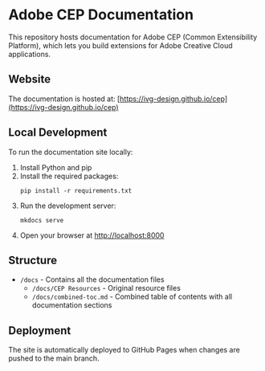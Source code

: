 # Adobe CEP Documentation

This repository hosts documentation for Adobe CEP (Common Extensibility Platform), which lets you build extensions for Adobe Creative Cloud applications.

## Website

The documentation is hosted at: [https://ivg-design.github.io/cep](https://ivg-design.github.io/cep)

## Local Development

To run the documentation site locally:

1. Install Python and pip
2. Install the required packages:
   ```
   pip install -r requirements.txt
   ```
3. Run the development server:
   ```
   mkdocs serve
   ```
4. Open your browser at [http://localhost:8000](http://localhost:8000)

## Structure

- `/docs` - Contains all the documentation files
  - `/docs/CEP Resources` - Original resource files
  - `/docs/combined-toc.md` - Combined table of contents with all documentation sections

## Deployment

The site is automatically deployed to GitHub Pages when changes are pushed to the main branch. 